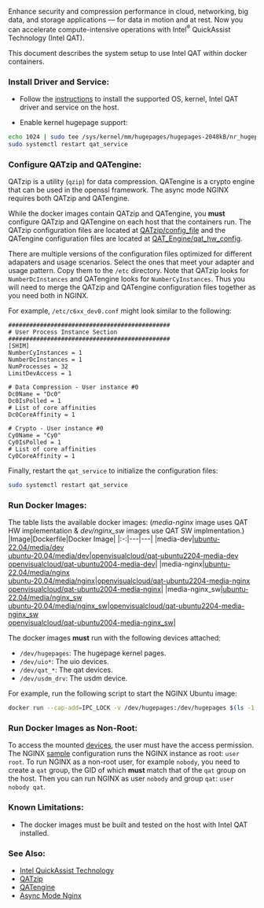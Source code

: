 

Enhance security and compression performance in cloud, networking, big data, and storage applications — for data in motion and at rest. Now you can accelerate compute-intensive operations with Intel<sup>&reg;</sup> QuickAssist Technology (Intel QAT).

This document describes the system setup to use Intel QAT within docker containers.

### Install Driver and Service:

 - Follow the [instructions](https://www.intel.com/content/www/us/en/content-details/710059/intel-quickassist-technology-software-for-linux-getting-started-guide-hw-version-1-7.html) to install the supported OS, kernel, Intel QAT driver and service on the host.


- Enable kernel hugepage support:

```bash
echo 1024 | sudo tee /sys/kernel/mm/hugepages/hugepages-2048kB/nr_hugepages
sudo systemctl restart qat_service
```

### Configure QATzip and QATengine:

QATzip is a utility (`qzip`) for data compression. QATengine is a crypto engine that can be used in the openssl framework. The async mode NGINX requires both QATzip and QATengine.

While the docker images contain QATzip and QATengine, you **must** configure QATzip and QATengine on each host that the containers run. The QATzip configuration files are located at [QATzip/config_file](https://github.com/intel/QATzip/tree/master/config_file) and the QATengine configuration files are located at [QAT_Engine/qat_hw_config](https://github.com/intel/QAT_Engine/tree/master/qat_hw_config).

There are multiple versions of the configuration files optimized for different adapaters and usage scenarios. Select the ones that meet your adapter and usage pattern. Copy them to the `/etc` directory. Note that QATzip looks for `NumberDcInstances` and QATengine looks for `NumberCyInstances`. Thus you will need to merge the QATzip and QATengine configuration files together as you need both in NGINX.

For example, `/etc/c6xx_dev0.conf` might look similar to the following:

```
##############################################
# User Process Instance Section
##############################################
[SHIM]
NumberCyInstances = 1
NumberDcInstances = 1
NumProcesses = 32
LimitDevAccess = 1

# Data Compression - User instance #0
Dc0Name = "Dc0"
Dc0IsPolled = 1
# List of core affinities
Dc0CoreAffinity = 1

# Crypto - User instance #0
Cy0Name = "Cy0"
Cy0IsPolled = 1
# List of core affinities
Cy0CoreAffinity = 1
```

Finally, restart the `qat_service` to initialize the configuration files:

```bash
sudo systemctl restart qat_service
```

### Run Docker Images:


The table lists the available docker images:
(*media-nginx* image uses QAT HW implementation & *dev/nginx_sw* images use QAT SW implmentation.)
|Image|Dockerfile|Docker Image|
|:-:|---|---|
|media-dev|[ubuntu-22.04/media/dev](ubuntu-22.04/media/dev)<br>[ubuntu-20.04/media/dev](ubuntu-20.04/media/dev)|[openvisualcloud/qat-ubuntu2204-media-dev](https://hub.docker.com/r/openvisualcloud/qat-ubuntu2204-media-dev)<br>[openvisualcloud/qat-ubuntu2004-media-dev](https://hub.docker.com/r/openvisualcloud/qat-ubuntu2004-media-dev)|
|media-nginx|[ubuntu-22.04/media/nginx](ubuntu-22.04/media/nginx)<br>[ubuntu-20.04/media/nginx](ubuntu-20.04/media/nginx)|[openvisualcloud/qat-ubuntu2204-media-nginx](https://hub.docker.com/r/openvisualcloud/qat-ubuntu2204-media-nginx)<br>[openvisualcloud/qat-ubuntu2004-media-nginx](https://hub.docker.com/r/openvisualcloud/qat-ubuntu2004-media-nginx)|
|media-nginx_sw|[ubuntu-22.04/media/nginx_sw](ubuntu-22.04/media/nginx_sw)<br>[ubuntu-20.04/media/nginx_sw](ubuntu-20.04/media/nginx_sw)|[openvisualcloud/qat-ubuntu2204-media-nginx_sw](https://hub.docker.com/r/openvisualcloud/qat-ubuntu2204-media-nginx_sw)<br>[openvisualcloud/qat-ubuntu2004-media-nginx_sw](https://hub.docker.com/r/openvisualcloud/qat-ubuntu2004-media-nginx_sw)|

The docker images **must** run with the following devices attached:
- `/dev/hugepages`: The hugepage kernel pages.
- `/dev/uio*`: The uio devices.
- `/dev/qat_*`: The qat devices.
- `/dev/usdm_drv`: The usdm device.

For example, run the following script to start the NGINX Ubuntu image:

```bash
docker run --cap-add=IPC_LOCK -v /dev/hugepages:/dev/hugepages $(ls -1 /dev/uio* /dev/qat_* /dev/usdm_drv | sed 's/\(.*\)/--device=\1:\1/') -it openvisualcloud/qat-ubuntu2004-media-nginx
```

### Run Docker Images as Non-Root:

To access the mounted [devices](#run-docker-images), the user must have the access permission. The NGINX [sample](ubuntu-20.04/media/nginx/nginx.conf) configuration runs the NGINX instance as root: `user root`. To run NGINX as a non-root user, for example `nobody`, you need to create a `qat` group, the GID of which **must** match that of the `qat` group on the host. Then you can run NGINX as user `nobody` and group `qat`: `user nobody qat`.

### Known Limitations:

- The docker images must be built and tested on the host with Intel QAT installed.

### See Also:

- [Intel QuickAssist Technology](https://01.org/intel-quickassist-technology)
- [QATzip](https://github.com/intel/QATzip)
- [QATengine](https://github.com/intel/QAT_Engine)
- [Async Mode Nginx](https://github.com/intel/asynch_mode_nginx)


